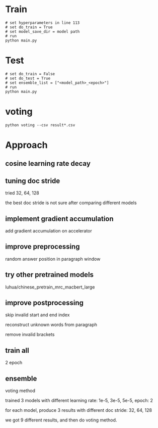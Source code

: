 # Train

```
# set hyperparameters in line 113
# set do_train = True
# set model_save_dir = model path
# run
python main.py
```

# Test
```
# set do_train = False
# set do_test = True
# set ensemble_list = ["<model_path>_<epoch>"]
# run
python main.py
```

# voting
```
python voting --csv result*.csv
```

# Approach

## cosine learning rate decay

## tuning doc stride 

tried 32, 64, 128

the best doc stride is not sure after comparing different models

## implement gradient accumulation

add gradient accumulation on accelerator

## improve preprocessing

random answer position in paragraph window

## try other pretrained models 

luhua/chinese_pretrain_mrc_macbert_large

## improve postprocessing

skip invalid start and end index

reconstruct unknown words from paragraph

remove invalid brackets

## train all

2 epoch

## ensemble

voting method

trained 3 models with different learning rate: 1e-5, 3e-5, 5e-5, epoch: 2

for each model, produce 3 results with different doc stride: 32, 64, 128

we got 9 different results, and then do voting method.

